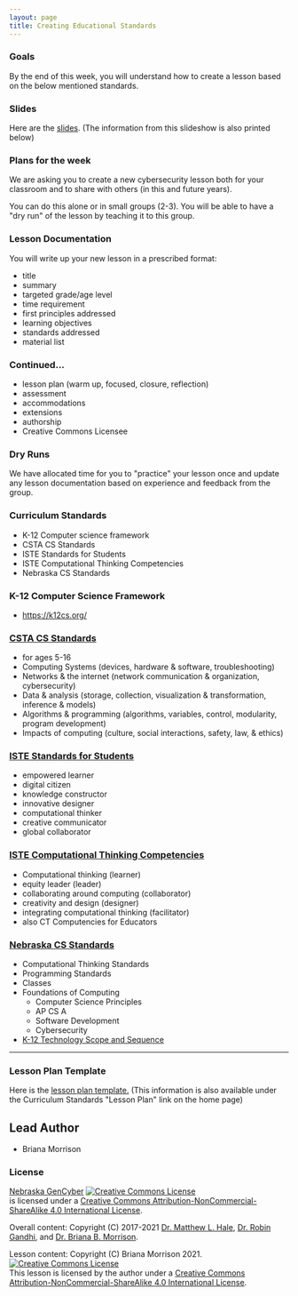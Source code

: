 ```yaml
---
layout: page
title: Creating Educational Standards
---
```

### Goals

By the end of this week, you will understand how to create a lesson based on the below mentioned standards.

### Slides
Here are the [slides](./img/slides.pptx). (The information from this slideshow is also printed below)

### Plans for the week
We are asking you to create a new cybersecurity lesson both for your classroom and to share with others (in this and future years).

You can do this alone or in small groups (2-3).
You will be able to have a "dry run" of the lesson by teaching it to this group.
### Lesson Documentation
You will write up your new lesson in a prescribed format:
* title
* summary
* targeted grade/age level
* time requirement
* first principles addressed
* learning objectives
* standards addressed
* material list
### Continued...
* lesson plan (warm up, focused, closure, reflection)
* assessment
* accommodations
* extensions
* authorship
* Creative Commons Licensee

### Dry Runs
We have allocated time for you to "practice" your lesson once and update any lesson documentation based on experience and feedback from the group.

### Curriculum Standards
* K-12 Computer science framework
* CSTA CS Standards
* ISTE Standards for Students
* ISTE Computational Thinking Competencies
* Nebraska CS Standards

### K-12 Computer Science Framework
* https://k12cs.org/

### [CSTA CS Standards](https://www.csteachers.org/page/standards)
* for ages 5-16
* Computing Systems (devices, hardware & software, troubleshooting)
* Networks & the internet (network communication & organization, cybersecurity)
* Data & analysis (storage, collection, visualization & transformation, inference & models)
* Algorithms & programming (algorithms, variables, control, modularity, program development)
* Impacts of computing (culture, social interactions, safety, law, & ethics)

### [ISTE Standards for Students](https://www.iste.org/standards/iste-standards-for-students)
* empowered learner
* digital citizen
* knowledge constructor
* innovative designer
* computational thinker
* creative communicator
* global collaborator

### [ISTE Computational Thinking Competencies](https://www.iste.org/standards/iste-standards-for-computational-thinking)
* Computational thinking (learner)
* equity leader (leader)
* collaborating around computing (collaborator)
* creativity and design (designer)
* integrating computational thinking (facilitator)
* also CT Computencies for Educators

### [Nebraska CS Standards](https://www.education.ne.gov/nce/cis/)
* Computational Thinking Standards
* Programming Standards
* Classes
*   Foundations of Computing
    * Computer Science Principles
    * AP CS A
    * Software Development
    * Cybersecurity
* [K-12 Technology Scope and Sequence](https://cdn.education.ne.gov/wp-content/uploads/2018/04/NEK12Tech.pdf)

----------
### Lesson Plan Template
Here is the [lesson plan template.](./img/lesson-plan-template.docx) (This information is also available under the Curriculum Standards "Lesson Plan" link on the home page)
## Lead Author

- Briana Morrison

### License
[Nebraska GenCyber](https://github.com/MLHale/nebraska-gencyber) <a rel="license" href="http://creativecommons.org/licenses/by-nc-sa/4.0/"><img alt="Creative Commons License" style="border-width:0" src="https://i.creativecommons.org/l/by-nc-sa/4.0/88x31.png" /></a><br /> is licensed under a <a rel="license" href="http://creativecommons.org/licenses/by-nc-sa/4.0/">Creative Commons Attribution-NonCommercial-ShareAlike 4.0 International License</a>.

Overall content: Copyright (C) 2017-2021  [Dr. Matthew L. Hale](http://faculty.ist.unomaha.edu/mhale/), [Dr. Robin Gandhi](http://faculty.ist.unomaha.edu/rgandhi/), and [Dr. Briana B. Morrison](http://www.brianamorrison.net).

Lesson content: Copyright (C) Briana Morrison 2021.  
<a rel="license" href="http://creativecommons.org/licenses/by-nc-sa/4.0/"><img alt="Creative Commons License" style="border-width:0" src="https://i.creativecommons.org/l/by-nc-sa/4.0/88x31.png" /></a><br /><span xmlns:dct="http://purl.org/dc/terms/" property="dct:title">This lesson</span> is licensed by the author under a <a rel="license" href="http://creativecommons.org/licenses/by-nc-sa/4.0/">Creative Commons Attribution-NonCommercial-ShareAlike 4.0 International License</a>.
